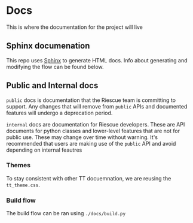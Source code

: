 # Docs
This is where the documentation for the project will live

## Sphinx documenation
This repo uses [Sphinx](https://www.sphinx-doc.org/) to generate HTML docs. Info about generating and modifying the flow can be found below.

## Public and Internal docs
`public` docs is documentation that the Riescue team is committing to support. Any changes that will remove from `public` APIs and documented features will undergo a deprecation period.

`internal` docs are documentation for Riescue developers. These are API documents for python classes and lower-level features that are not for public use.
These may change over time without warning. It's recommended that users are making use of the `public` API and avoid depending on internal feautres

### Themes
To stay consistent with other TT docuemnation, we are reusing the `tt_theme.css`.

### Build flow
The build flow can be ran using `./docs/build.py`